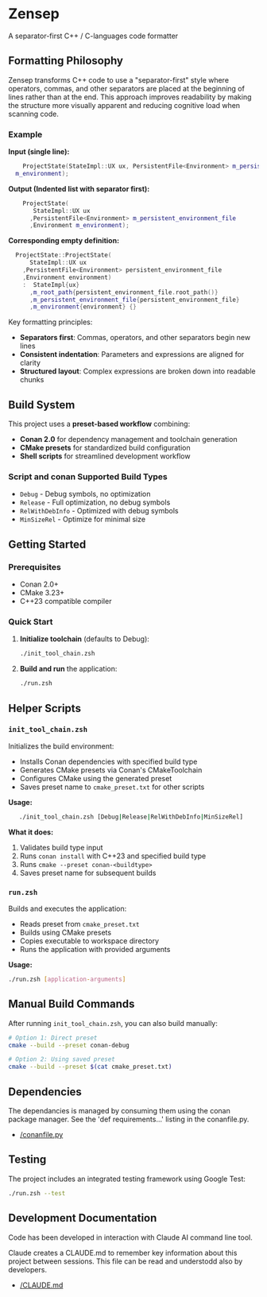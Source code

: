 # Zensep

A separator-first C++ / C-languages code formatter

## Formatting Philosophy

Zensep transforms C++ code to use a "separator-first" style where operators, commas, and other separators are placed at the beginning of lines rather than at the end. This approach improves readability by making the structure more visually apparent and reducing cognitive load when scanning code.

### Example

**Input (single line):**
```cpp
    ProjectState(StateImpl::UX ux, PersistentFile<Environment> m_persistent_environment_file,Environment 
  m_environment);
```

**Output (Indented list with separator first):**
```cpp
    ProjectState(
       StateImpl::UX ux
      ,PersistentFile<Environment> m_persistent_environment_file
      ,Environment m_environment);
```

**Corresponding empty definition:**
```cpp
  ProjectState::ProjectState(
      StateImpl::UX ux
    ,PersistentFile<Environment> persistent_environment_file
    ,Environment environment)
    :  StateImpl{ux}
      ,m_root_path{persistent_environment_file.root_path()}
      ,m_persistent_environment_file{persistent_environment_file}
      ,m_environment{environment} {}
```

Key formatting principles:
- **Separators first**: Commas, operators, and other separators begin new lines
- **Consistent indentation**: Parameters and expressions are aligned for clarity
- **Structured layout**: Complex expressions are broken down into readable chunks

## Build System

This project uses a **preset-based workflow** combining:
- **Conan 2.0** for dependency management and toolchain generation
- **CMake presets** for standardized build configuration
- **Shell scripts** for streamlined development workflow

### Script and conan Supported Build Types

- `Debug` - Debug symbols, no optimization
- `Release` - Full optimization, no debug symbols  
- `RelWithDebInfo` - Optimized with debug symbols
- `MinSizeRel` - Optimize for minimal size

## Getting Started

### Prerequisites

- Conan 2.0+
- CMake 3.23+
- C++23 compatible compiler

### Quick Start

1. **Initialize toolchain** (defaults to Debug):
   ```bash
   ./init_tool_chain.zsh
   ```

2. **Build and run** the application:
   ```bash
   ./run.zsh
   ```

## Helper Scripts

### `init_tool_chain.zsh`

Initializes the build environment:
- Installs Conan dependencies with specified build type
- Generates CMake presets via Conan's CMakeToolchain
- Configures CMake using the generated preset
- Saves preset name to `cmake_preset.txt` for other scripts

**Usage:**
```bash
   ./init_tool_chain.zsh [Debug|Release|RelWithDebInfo|MinSizeRel]
```

**What it does:**
1. Validates build type input
2. Runs `conan install` with C++23 and specified build type
3. Runs `cmake --preset conan-<buildtype>`
4. Saves preset name for subsequent builds

### `run.zsh`

Builds and executes the application:
- Reads preset from `cmake_preset.txt`
- Builds using CMake presets
- Copies executable to workspace directory
- Runs the application with provided arguments

**Usage:**
```bash
./run.zsh [application-arguments]
```

## Manual Build Commands

After running `init_tool_chain.zsh`, you can also build manually:

```bash
# Option 1: Direct preset
cmake --build --preset conan-debug

# Option 2: Using saved preset
cmake --build --preset $(cat cmake_preset.txt)
```

## Dependencies

The dependancies is managed by consuming them using the conan package manager. See the 'def requirements...' listing in the conanfile.py.

* [<repo root>/conanfile.py](../conanfile.py)

## Testing

The project includes an integrated testing framework using Google Test:

```bash
./run.zsh --test
```

## Development Documentation

Code has been developed in interaction with Claude AI command line tool.

Claude creates a CLAUDE.md to remember key information about this project between sessions. This file can be read and understodd also by developers.

* [<repo root>/CLAUDE.md](../CLAUDE.md)